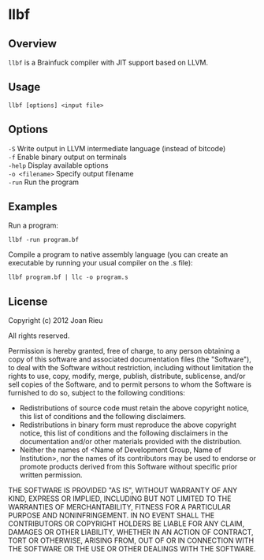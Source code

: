 llbf
====

Overview
--------

`llbf` is a Brainfuck compiler with JIT support based on LLVM.

Usage
-----

`llbf [options] <input file>`

Options
-------

`-S` Write output in LLVM intermediate language (instead of bitcode)  
`-f` Enable binary output on terminals  
`-help` Display available options  
`-o <filename>` Specify output filename  
`-run` Run the program  

Examples
--------

Run a program:

    llbf -run program.bf

Compile a program to native assembly language (you can create an executable by running your usual compiler on the .s file):

    llbf program.bf | llc -o program.s

License
-------

Copyright (c) 2012 Joan Rieu

All rights reserved.

Permission is hereby granted, free of charge, to any person obtaining a copy of this software and associated documentation files (the "Software"), to deal with the Software without restriction, including without limitation the rights to use, copy, modify, merge, publish, distribute, sublicense, and/or sell copies of the Software, and to permit persons to whom the Software is furnished to do so, subject to the following conditions:

- Redistributions of source code must retain the above copyright notice, this list of conditions and the following disclaimers.
- Redistributions in binary form must reproduce the above copyright notice, this list of conditions and the following disclaimers in the documentation and/or other materials provided with the distribution.
- Neither the names of <Name of Development Group, Name of Institution>, nor the names of its contributors may be used to endorse or promote products derived from this Software without specific prior written permission. 

THE SOFTWARE IS PROVIDED "AS IS", WITHOUT WARRANTY OF ANY KIND, EXPRESS OR IMPLIED, INCLUDING BUT NOT LIMITED TO THE WARRANTIES OF MERCHANTABILITY, FITNESS FOR A PARTICULAR PURPOSE AND NONINFRINGEMENT. IN NO EVENT SHALL THE CONTRIBUTORS OR COPYRIGHT HOLDERS BE LIABLE FOR ANY CLAIM, DAMAGES OR OTHER LIABILITY, WHETHER IN AN ACTION OF CONTRACT, TORT OR OTHERWISE, ARISING FROM, OUT OF OR IN CONNECTION WITH THE SOFTWARE OR THE USE OR OTHER DEALINGS WITH THE SOFTWARE. 